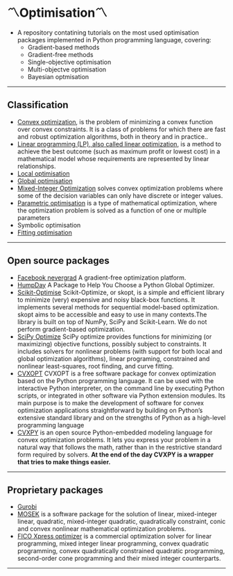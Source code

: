# 〽Optimisation〽
- A repository contatining tutorials on the most used optimisation packages implemented in Python programming language, covering:
    - Gradient-based methods
    - Gradient-free methods
    - Single-objective optimisation
    - Multi-objectve optimisation
    - Bayesian optmisation
***

## Classification
- [Convex optimization](https://en.wikipedia.org/wiki/Convex_optimization), is the problem of minimizing a convex function over convex constraints. It is a class of problems for which there are fast and robust optimization algorithms, both in theory and in practice..
- [Linear programming (LP), also called linear optimization](https://en.wikipedia.org/wiki/Linear_programming), is a method to achieve the best outcome (such as maximum profit or lowest cost) in a mathematical model whose requirements are represented by linear relationships.
- [Local optimisation](https://en.wikipedia.org/wiki/Local_search_(optimization))
- [Global optimisation](https://en.wikipedia.org/wiki/Global_optimization)
- [ Mixed-Integer Optimization](https://en.wikipedia.org/wiki/Integer_programming) solves convex optimization problems where some of the decision variables can only have discrete or integer values. 
- [Parametric optimisation](https://en.wikipedia.org/wiki/Parametric_programming) is a type of mathematical optimization, where the optimization problem is solved as a function of one or multiple parameters
- Symbolic optimisation
- [Fitting optimisation](https://en.wikipedia.org/wiki/Curve_fitting)
***

## Open source packages
- [Facebook nevergrad](https://facebookresearch.github.io/nevergrad/) A gradient-free optimization platform.
- [HumpDay](https://www.microprediction.com/blog/humpday) A Package to Help You Choose a Python Global Optimizer.
- [Scikit-Optimise](https://scikit-optimize.github.io/stable/getting_started.html) Scikit-Optimize, or skopt, is a simple and efficient library to minimize (very) expensive and noisy black-box functions. It implements several methods for sequential model-based optimization. skopt aims to be accessible and easy to use in many contexts.The library is built on top of NumPy, SciPy and Scikit-Learn. We do not perform gradient-based optimization.
- [SciPy Optimize](https://docs.scipy.org/doc/scipy/reference/optimize.html) SciPy optimize provides functions for minimizing (or maximizing) objective functions, possibly subject to constraints. It includes solvers for nonlinear problems (with support for both local and global optimization algorithms), linear programing, constrained and nonlinear least-squares, root finding, and curve fitting.
- [CVXOPT](hhttp://cvxopt.org/index.html) CVXOPT is a free software package for convex optimization based on the Python programming language. It can be used with the interactive Python interpreter, on the command line by executing Python scripts, or integrated in other software via Python extension modules. Its main purpose is to make the development of software for convex optimization applications straightforward by building on Python’s extensive standard library and on the strengths of Python as a high-level programming language
- [CVXPY](https://www.cvxpy.org/) is an open source Python-embedded modeling language for convex optimization problems. It lets you express your problem in a natural way that follows the math, rather than in the restrictive standard form required by solvers. **At the end of the day CVXPY is a wrapper that tries to make things easier.**
***

## Proprietary packages
- [Gurobi](https://www.gurobi.com/)
- [MOSEK](https://www.mosek.com/) is a software package for the solution of linear, mixed-integer linear, quadratic, mixed-integer quadratic, quadratically constraint, conic and convex nonlinear mathematical optimization problems.
- [FICO Xpress optimizer](https://www.fico.com/en/products/fico-xpress-optimization) is a commercial optimization solver for linear programming, mixed integer linear programming, convex quadratic programming, convex quadratically constrained quadratic programming, second-order cone programming and their mixed integer counterparts.
***

